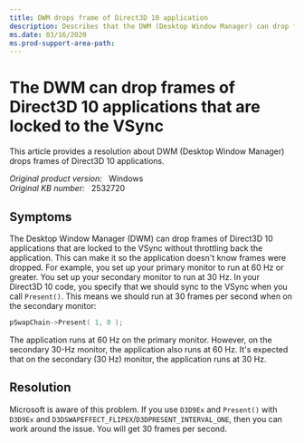 ```yaml
---
title: DWM drops frame of Direct3D 10 application
description: Describes that the DWM (Desktop Window Manager) can drop frames of Direct3D 10 applications, which are locked to the VSync without throttling back the application.
ms.date: 03/16/2020
ms.prod-support-area-path: 
---
```

# The DWM can drop frames of Direct3D 10 applications that are locked to the VSync

This article provides a resolution about DWM (Desktop Window Manager) drops frames of Direct3D 10 applications.

_Original product version:_ &nbsp;  Windows  
_Original KB number:_ &nbsp; 2532720

## Symptoms

The Desktop Window Manager (DWM) can drop frames of Direct3D 10 applications that are locked to the VSync without throttling back the application. This can make it so the application doesn't know frames were dropped. For example, you set up your primary monitor to run at 60 Hz or greater. You set up your secondary monitor to run at 30 Hz. In your Direct3D 10 code, you specify that we should sync to the VSync when you call `Present()`. This means we should run at 30 frames per second when on the secondary monitor:

```cpp
pSwapChain->Present( 1, 0 );
```

The application runs at 60 Hz on the primary monitor. However, on the secondary 30-Hz monitor, the application also runs at 60 Hz. It's expected that on the secondary (30 Hz) monitor, the application runs at 30 Hz.

## Resolution

Microsoft is aware of this problem. If you use `D3D9Ex` and `Present()` with `D3D9Ex` and `D3DSWAPEFFECT_FLIPEX`/`D3DPRESENT_INTERVAL_ONE`, then you can work around the issue. You will get 30 frames per second.
